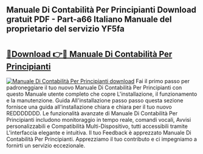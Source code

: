 ## Manuale Di Contabilità Per Principianti Download gratuit PDF - Part-a66 Italiano Manuale del proprietario del servizio YF5fa

# <h2><a href="http://dfa1dh.blite.top/?on=Manuale+Di+Contabilit%c3%a0+Per+Principianti">🔗Download 👉🔴 Manuale Di Contabilità Per Principianti</a></h2>

[![Manuale Di Contabilità Per Principianti download](https://i.imgur.com/lujVjoI.png)](http://dfa1dh.blite.top/?on=Manuale+Di+Contabilit%c3%a0+Per+Principianti)
Fai il primo passo per padroneggiare il tuo nuovo Manuale Di Contabilità Per Principianti con questo Manuale utente completo che copre L'installazione, il funzionamento e la manutenzione. Guida All'installazione passo passo questa sezione fornisce una guida all'installazione chiara e chiara per il tuo nuovo REDDDDDDD. Le funzionalità avanzate di Manuale Di Contabilità Per Principianti includono monitoraggio in tempo reale, comandi vocali, Avvisi personalizzabili e Compatibilità Multi-Dispositivo, tutti accessibili tramite L'interfaccia elegante e intuitiva. Il tuo Feedback è apprezzato Manuale Di Contabilità Per Principianti. Apprezziamo il tuo contributo e ci impegniamo a fornirti un servizio eccezionale.
